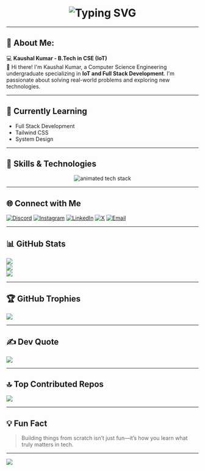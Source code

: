 <h1 align="center">
  <img src="https://readme-typing-svg.herokuapp.com?font=Fira+Code&size=28&duration=3000&pause=500&color=00F7FF&center=true&vCenter=true&width=800&lines=💻+Kaushal+Kumar+-+Aspiring+Engineer;👨‍💻+B.Tech+in+CSE+%7C+IoT+%26+Full+Stack+Dev;🚀+Learning+New+Tech+Every+Day" alt="Typing SVG">
</h1>

---

## 💫 About Me:
💻 **Kaushal Kumar - B.Tech in CSE (IoT)**  
👋 Hi there! I'm Kaushal Kumar, a Computer Science Engineering undergraduate specializing in **IoT and Full Stack Development**. I'm passionate about solving real-world problems and exploring new technologies.

---

## 🌱 Currently Learning
- Full Stack Development  
- Tailwind CSS  
- System Design  

---

## 🔧 Skills & Technologies

<p align="center">
  <img src="https://skillicons.dev/icons?i=java,python,html,css,tailwind,js,mysql,git,github,linux" alt="animated tech stack" />
</p>

---

## 🌐 Connect with Me

[![Discord](https://img.shields.io/badge/Discord-%237289DA.svg?logo=discord&logoColor=white)](https://discord.gg/EpFagyJr)
[![Instagram](https://img.shields.io/badge/Instagram-%23E4405F.svg?logo=Instagram&logoColor=white)](https://instagram.com/_kaushal.kumar_)
[![LinkedIn](https://img.shields.io/badge/LinkedIn-%230077B5.svg?logo=linkedin&logoColor=white)](https://linkedin.com/in/kaushal00200)
[![X](https://img.shields.io/badge/X-black.svg?logo=X&logoColor=white)](https://x.com/Kaushal00200)
[![Email](https://img.shields.io/badge/Email-D14836?logo=gmail&logoColor=white)](mailto:kaushalkumar00200@gmail.com)

---

## 📊 GitHub Stats

![](https://github-readme-stats.vercel.app/api?username=Kaushalkumar012&theme=tokyonight&hide_border=false)<br/>
![](https://nirzak-streak-stats.vercel.app/?user=Kaushalkumar012&theme=tokyonight&hide_border=false)<br/>
![](https://github-readme-stats.vercel.app/api/top-langs/?username=Kaushalkumar012&theme=tokyonight&hide_border=false&layout=compact)

---

## 🏆 GitHub Trophies

![](https://github-profile-trophy.vercel.app/?username=Kaushalkumar012&theme=monokai&no-frame=false&no-bg=true&margin-w=4)

---

## ✍️ Dev Quote

![](https://quotes-github-readme.vercel.app/api?type=vertical&theme=dark)

---

## 🔝 Top Contributed Repos

![](https://github-contributor-stats.vercel.app/api?username=Kaushalkumar012&limit=5&theme=darcula&combine_all_yearly_contributions=true)

---

## 💡 Fun Fact

> Building things from scratch isn’t just fun—it’s how you learn what truly matters in tech.

---

[![](https://visitcount.itsvg.in/api?id=Kaushalkumar012&icon=4&color=6)](https://visitcount.itsvg.in)

<!-- Proudly created with GPRM ( https://gprm.itsvg.in ) -->
